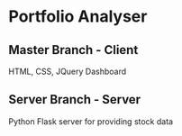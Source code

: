 # Portfolio Analyser

## Master Branch - Client
HTML, CSS, JQuery Dashboard

## Server Branch - Server
Python Flask server for providing stock data
